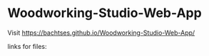 # Woodworking-Studio-Web-App

Visit https://bachtses.github.io/Woodworking-Studio-Web-App/

links for files:
<link rel="stylesheet" href="https://bachtses.github.io/Woodworking-Studio-Web-App/styles.css">
<script src="https://bachtses.github.io/Woodworking-Studio-Web-App/scripts.js"></script> 
